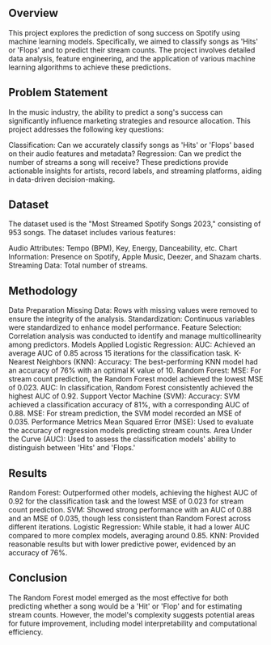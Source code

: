 ## Overview
This project explores the prediction of song success on Spotify using machine learning models. Specifically, we aimed to classify songs as 'Hits' or 'Flops' and to predict their stream counts. The project involves detailed data analysis, feature engineering, and the application of various machine learning algorithms to achieve these predictions.

## Problem Statement
In the music industry, the ability to predict a song's success can significantly influence marketing strategies and resource allocation. This project addresses the following key questions:

Classification: Can we accurately classify songs as 'Hits' or 'Flops' based on their audio features and metadata?
Regression: Can we predict the number of streams a song will receive?
These predictions provide actionable insights for artists, record labels, and streaming platforms, aiding in data-driven decision-making.

## Dataset
The dataset used is the "Most Streamed Spotify Songs 2023," consisting of 953 songs. The dataset includes various features:

Audio Attributes: Tempo (BPM), Key, Energy, Danceability, etc.
Chart Information: Presence on Spotify, Apple Music, Deezer, and Shazam charts.
Streaming Data: Total number of streams.
## Methodology
Data Preparation
Missing Data: Rows with missing values were removed to ensure the integrity of the analysis.
Standardization: Continuous variables were standardized to enhance model performance.
Feature Selection: Correlation analysis was conducted to identify and manage multicollinearity among predictors.
Models Applied
Logistic Regression:
AUC: Achieved an average AUC of 0.85 across 15 iterations for the classification task.
K-Nearest Neighbors (KNN):
Accuracy: The best-performing KNN model had an accuracy of 76% with an optimal K value of 10.
Random Forest:
MSE: For stream count prediction, the Random Forest model achieved the lowest MSE of 0.023.
AUC: In classification, Random Forest consistently achieved the highest AUC of 0.92.
Support Vector Machine (SVM):
Accuracy: SVM achieved a classification accuracy of 81%, with a corresponding AUC of 0.88.
MSE: For stream prediction, the SVM model recorded an MSE of 0.035.
Performance Metrics
Mean Squared Error (MSE): Used to evaluate the accuracy of regression models predicting stream counts.
Area Under the Curve (AUC): Used to assess the classification models' ability to distinguish between 'Hits' and 'Flops.'
## Results
Random Forest: Outperformed other models, achieving the highest AUC of 0.92 for the classification task and the lowest MSE of 0.023 for stream count prediction.
SVM: Showed strong performance with an AUC of 0.88 and an MSE of 0.035, though less consistent than Random Forest across different iterations.
Logistic Regression: While stable, it had a lower AUC compared to more complex models, averaging around 0.85.
KNN: Provided reasonable results but with lower predictive power, evidenced by an accuracy of 76%.
## Conclusion
The Random Forest model emerged as the most effective for both predicting whether a song would be a 'Hit' or 'Flop' and for estimating stream counts. However, the model's complexity suggests potential areas for future improvement, including model interpretability and computational efficiency.

